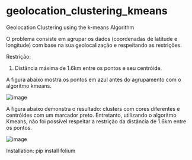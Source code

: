 # geolocation_clustering_kmeans
Geolocation Clustering using the k-means Algorithm

O problema consiste em agrupar os dados (coordenadas de latitude e longitude) com base na sua geolocalização e respeitando as restrições.

Restrição: 

1) Distância máxima de 1.6km entre os pontos e seu centróide.

A figura abaixo mostra os pontos em azul antes do agrupamento com o algoritmo kmeans.


![image](https://user-images.githubusercontent.com/18504119/120047713-9e5c4900-bfeb-11eb-8fc3-3af8911081b7.png)


A figura abaixo demonstra o resultado: clusters com cores diferentes e centróides com um marcador preto.
Entretanto, utilizando o algoritmo Kmeans, não foi possível respeitar a restrição da distância de 1.6km entre os pontos.


![image](https://user-images.githubusercontent.com/18504119/120046912-9c918600-bfe9-11eb-93d5-cab654b217bf.png)


Installation: 
pip install folium
